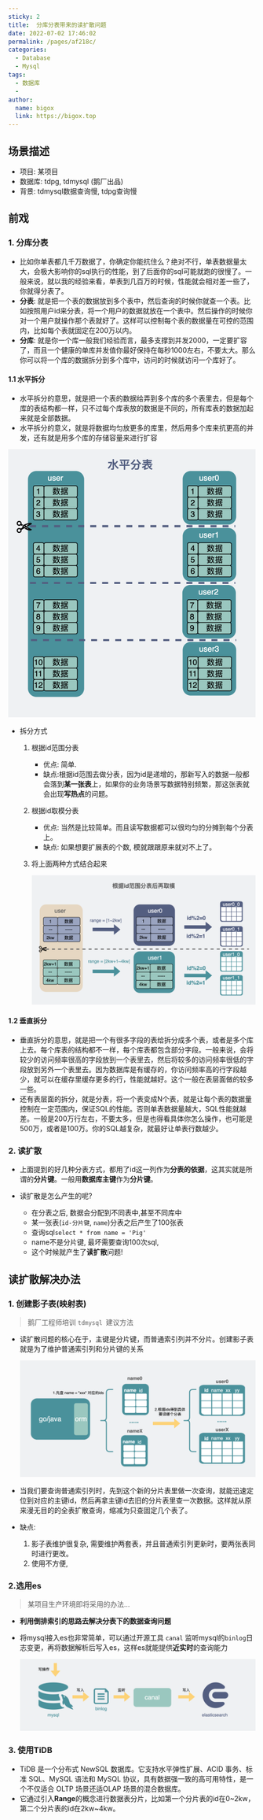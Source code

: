 ```yaml
---
sticky: 2
title:  分库分表带来的读扩散问题
date: 2022-07-02 17:46:02
permalink: /pages/af218c/
categories:
  - Database
  - Mysql
tags:
  - 数据库
  - 
author: 
  name: bigox
  link: https://bigox.top
---
```

## 场景描述

- 项目: 某项目
- 数据库: tdpg, tdmysql (鹅厂出品)
- 背景: tdmysql数据查询慢, tdpg查询慢

## 前戏

### 1. 分库分表

- 比如你单表都几千万数据了，你确定你能抗住么？绝对不行，单表数据量太大，会极大影响你的sql执行的性能，到了后面你的sql可能就跑的很慢了。一般来说，就以我的经验来看，单表到几百万的时候，性能就会相对差一些了，你就得分表了。
- **分表**: 就是把一个表的数据放到多个表中，然后查询的时候你就查一个表。比如按照用户id来分表，将一个用户的数据就放在一个表中。然后操作的时候你对一个用户就操作那个表就好了。这样可以控制每个表的数据量在可控的范围内，比如每个表就固定在200万以内。
- **分库**: 就是你一个库一般我们经验而言，最多支撑到并发2000，一定要扩容了，而且一个健康的单库并发值你最好保持在每秒1000左右，不要太大。那么你可以将一个库的数据拆分到多个库中，访问的时候就访问一个库好了。

#### 1.1 水平拆分

-  水平拆分的意思，就是把一个表的数据给弄到多个库的多个表里去，但是每个库的表结构都一样，只不过每个库表放的数据是不同的，所有库表的数据加起来就是全部数据。
-  水平拆分的意义，就是将数据均匀放更多的库里，然后用多个库来抗更高的并发，还有就是用多个库的存储容量来进行扩容

![图片](https://raw.githubusercontent.com/daniuEvan/pictrues/main/Typora/20220702172555.png)

- 拆分方式

  1. 根据id范围分表

     - 优点: 简单.
     - 缺点:根据id范围去做分表，因为id是递增的，那新写入的数据一般都会落到**某一张表**上，如果你的业务场景写数据特别频繁，那这张表就会出现**写热点**的问题。

  2. 根据id取模分表

     - 优点: 当然是比较简单。而且读写数据都可以很均匀的分摊到每个分表上。
     - 缺点: 如果想要扩展表的个数, 模就跟跟原来就对不上了。

  3. 将上面两种方式结合起来

     ![图片](https://raw.githubusercontent.com/daniuEvan/pictrues/main/Typora/20220702173111.png)

#### 1.2 垂直拆分

- 垂直拆分的意思，就是把一个有很多字段的表给拆分成多个表，或者是多个库上去。每个库表的结构都不一样，每个库表都包含部分字段。一般来说，会将较少的访问频率很高的字段放到一个表里去，然后将较多的访问频率很低的字段放到另外一个表里去。因为数据库是有缓存的，你访问频率高的行字段越少，就可以在缓存里缓存更多的行，性能就越好。这个一般在表层面做的较多一些。
- 还有表层面的拆分，就是分表，将一个表变成N个表，就是让每个表的数据量控制在一定范围内，保证SQL的性能。否则单表数据量越大，SQL性能就越差。一般是200万行左右，不要太多，但是也得看具体你怎么操作，也可能是500万，或者是100万。你的SQL越复杂，就最好让单表行数越少。



### 2. 读扩散

- 上面提到的好几种分表方式，都用了id这一列作为**分表的依据**，这其实就是所谓的**分片键**。一般用**数据库主键**作为**分片键**。

- 读扩散是怎么产生的呢?
  - 在分表之后, 数据会分配到不同表中,甚至不同库中
  - 某一张表(`id-分片键`, `name`)分表之后产生了100张表
  - 查询sql`select * from name = 'Pig'`
  - name不是分片键, 最坏需要查询100次sql,
  - 这个时候就产生了**读扩散**问题!

## 读扩散解决办法

### 1. 创建影子表(映射表)

> 鹅厂工程师培训 `tdmysql `建议方法

- 读扩散问题的核心在于，主键是分片键，而普通索引列并不分片。创建影子表就是为了维护普通索引列和分片键的关系

  ![图片](https://raw.githubusercontent.com/daniuEvan/pictrues/main/Typora/20220702174059.png)

- 当我们要查询普通索引列时，先到这个新的分片表里做一次查询，就能迅速定位到对应的主键id，然后再拿主键id去旧的分片表里查一次数据。这样就从原来漫无目的的全表扩散查询，缩减为只查固定几个表了。

- 缺点:
  1. 影子表维护很复杂, 需要维护两套表，并且普通索引列更新时，要两张表同时进行更改。
  2. 使用不方便,

### 2.选用es

> 某项目生产环境即将采用的办法...

- **利用倒排索引的思路去解决分表下的数据查询问题**

- 将mysql接入es也非常简单，可以通过开源工具 `canal` 监听mysql的`binlog`日志变更，再将数据解析后写入es，这样es就能提供**近实时**的查询能力

  ![图片](https://raw.githubusercontent.com/daniuEvan/pictrues/main/Typora/20220702174414.png)

### 3. 使用TiDB

- TiDB 是一个分布式 NewSQL 数据库。它支持水平弹性扩展、ACID 事务、标准 SQL、MySQL 语法和 MySQL 协议，具有数据强一致的高可用特性，是一个不仅适合 OLTP 场景还适OLAP 场景的混合数据库。
- 它通过引入**Range**的概念进行数据表分片，比如第一个分片表的id在0~2kw，第二个分片表的id在2kw~4kw。